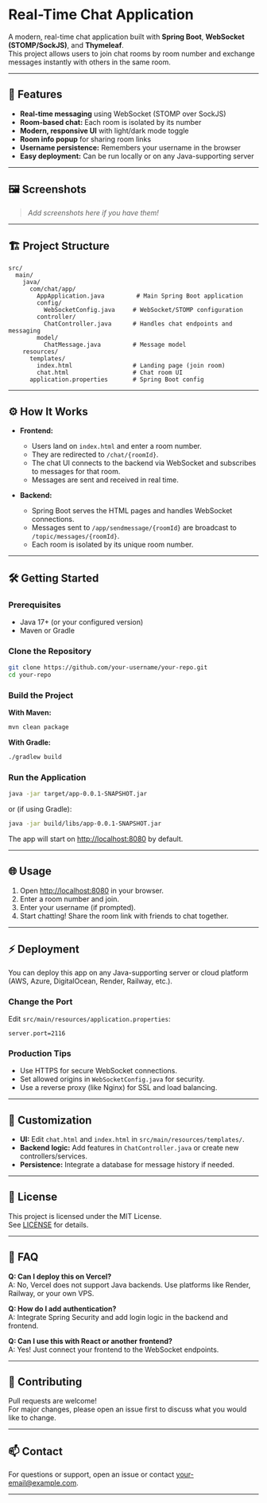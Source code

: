 # Real-Time Chat Application

A modern, real-time chat application built with **Spring Boot**, **WebSocket (STOMP/SockJS)**, and **Thymeleaf**.  
This project allows users to join chat rooms by room number and exchange messages instantly with others in the same room.

---

## 🚀 Features

- **Real-time messaging** using WebSocket (STOMP over SockJS)
- **Room-based chat:** Each room is isolated by its number
- **Modern, responsive UI** with light/dark mode toggle
- **Room info popup** for sharing room links
- **Username persistence:** Remembers your username in the browser
- **Easy deployment:** Can be run locally or on any Java-supporting server

---

## 🖼️ Screenshots

> _Add screenshots here if you have them!_

---

## 🏗️ Project Structure

```
src/
  main/
    java/
      com/chat/app/
        AppApplication.java         # Main Spring Boot application
        config/
          WebSocketConfig.java     # WebSocket/STOMP configuration
        controller/
          ChatController.java      # Handles chat endpoints and messaging
        model/
          ChatMessage.java         # Message model
    resources/
      templates/
        index.html                 # Landing page (join room)
        chat.html                  # Chat room UI
      application.properties       # Spring Boot config
```

---

## ⚙️ How It Works

- **Frontend:**  
  - Users land on `index.html` and enter a room number.
  - They are redirected to `/chat/{roomId}`.
  - The chat UI connects to the backend via WebSocket and subscribes to messages for that room.
  - Messages are sent and received in real time.

- **Backend:**  
  - Spring Boot serves the HTML pages and handles WebSocket connections.
  - Messages sent to `/app/sendmessage/{roomId}` are broadcast to `/topic/messages/{roomId}`.
  - Each room is isolated by its unique room number.

---

## 🛠️ Getting Started

### Prerequisites

- Java 17+ (or your configured version)
- Maven or Gradle

### Clone the Repository

```sh
git clone https://github.com/your-username/your-repo.git
cd your-repo
```

### Build the Project

**With Maven:**
```sh
mvn clean package
```
**With Gradle:**
```sh
./gradlew build
```

### Run the Application

```sh
java -jar target/app-0.0.1-SNAPSHOT.jar
```
or (if using Gradle):
```sh
java -jar build/libs/app-0.0.1-SNAPSHOT.jar
```

The app will start on [http://localhost:8080](http://localhost:8080) by default.

---

## 🌐 Usage

1. Open [http://localhost:8080](http://localhost:8080) in your browser.
2. Enter a room number and join.
3. Enter your username (if prompted).
4. Start chatting! Share the room link with friends to chat together.

---

## ⚡ Deployment

You can deploy this app on any Java-supporting server or cloud platform (AWS, Azure, DigitalOcean, Render, Railway, etc.).

### Change the Port

Edit `src/main/resources/application.properties`:
```
server.port=2116
```

### Production Tips

- Use HTTPS for secure WebSocket connections.
- Set allowed origins in `WebSocketConfig.java` for security.
- Use a reverse proxy (like Nginx) for SSL and load balancing.

---

## 🧩 Customization

- **UI:** Edit `chat.html` and `index.html` in `src/main/resources/templates/`.
- **Backend logic:** Add features in `ChatController.java` or create new controllers/services.
- **Persistence:** Integrate a database for message history if needed.

---

## 📝 License

This project is licensed under the MIT License.  
See [LICENSE](LICENSE) for details.

---

## 🙋 FAQ

**Q: Can I deploy this on Vercel?**  
A: No, Vercel does not support Java backends. Use platforms like Render, Railway, or your own VPS.

**Q: How do I add authentication?**  
A: Integrate Spring Security and add login logic in the backend and frontend.

**Q: Can I use this with React or another frontend?**  
A: Yes! Just connect your frontend to the WebSocket endpoints.

---

## 🤝 Contributing

Pull requests are welcome!  
For major changes, please open an issue first to discuss what you would like to change.

---

## 📫 Contact

For questions or support, open an issue or contact [your-email@example.com](mailto:your-email@example.com).

---